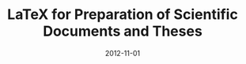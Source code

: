---
title: "LaTeX for Preparation of Scientific Documents and Theses"
collection: talks
permalink: /talks/2012-11-01-LaTeX-for-Preparation-of-Scientific-Documents-and-Theses
date: 2012-11-01
venue: 'School of Graduate Studies, McMaster University'
citation: '<b>Devenyi, Gabriel A</b>, &quot;<i>LaTeX for Preparation of Scientific Documents and Theses</i>.&quot; School of Graduate Studies, McMaster University, 2012.'
---